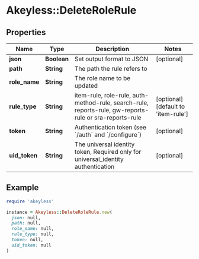 # Akeyless::DeleteRoleRule

## Properties

| Name | Type | Description | Notes |
| ---- | ---- | ----------- | ----- |
| **json** | **Boolean** | Set output format to JSON | [optional] |
| **path** | **String** | The path the rule refers to |  |
| **role_name** | **String** | The role name to be updated |  |
| **rule_type** | **String** | item-rule, role-rule, auth-method-rule, search-rule, reports-rule, gw-reports-rule or sra-reports-rule | [optional][default to &#39;item-rule&#39;] |
| **token** | **String** | Authentication token (see &#x60;/auth&#x60; and &#x60;/configure&#x60;) | [optional] |
| **uid_token** | **String** | The universal identity token, Required only for universal_identity authentication | [optional] |

## Example

```ruby
require 'akeyless'

instance = Akeyless::DeleteRoleRule.new(
  json: null,
  path: null,
  role_name: null,
  rule_type: null,
  token: null,
  uid_token: null
)
```

